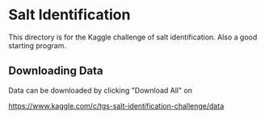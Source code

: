 # Salt Identification

This directory is for the Kaggle challenge of salt identification.  Also a good starting program.

## Downloading Data

Data can be downloaded by clicking "Download All" on

https://www.kaggle.com/c/tgs-salt-identification-challenge/data